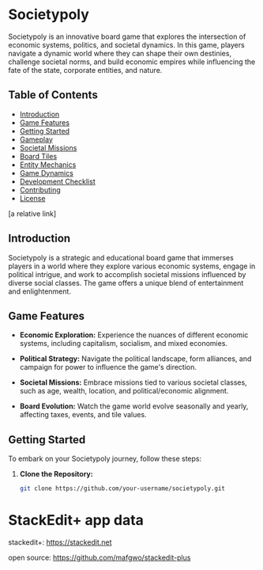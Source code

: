 
# Societypoly

Societypoly is an innovative board game that explores the intersection of economic systems, politics, and societal dynamics. In this game, players navigate a dynamic world where they can shape their own destinies, challenge societal norms, and build economic empires while influencing the fate of the state, corporate entities, and nature.

## Table of Contents

- [Introduction](#introduction)
- [Game Features](#game-features)
- [Getting Started](#getting-started)
- [Gameplay](Gameplay.md)
- [Societal Missions](#societal-missions)
- [Board Tiles](#board-tiles)
- [Entity Mechanics](#entity-mechanics)
- [Game Dynamics](#game-dynamics)
- [Development Checklist](#development-checklist)
- [Contributing](#contributing)
- [License](#license)

[a relative link]

## Introduction

Societypoly is a strategic and educational board game that immerses players in a world where they explore various economic systems, engage in political intrigue, and work to accomplish societal missions influenced by diverse social classes. The game offers a unique blend of entertainment and enlightenment.

## Game Features

- **Economic Exploration:** Experience the nuances of different economic systems, including capitalism, socialism, and mixed economies.

- **Political Strategy:** Navigate the political landscape, form alliances, and campaign for power to influence the game's direction.

- **Societal Missions:** Embrace missions tied to various societal classes, such as age, wealth, location, and political/economic alignment.

- **Board Evolution:** Watch the game world evolve seasonally and yearly, affecting taxes, events, and tile values.

## Getting Started

To embark on your Societypoly journey, follow these steps:

1. **Clone the Repository:**
   ```bash
   git clone https://github.com/your-username/societypoly.git
# StackEdit+ app data

stackedit+: https://stackedit.net

open source: https://github.com/mafgwo/stackedit-plus


<!--stackedit_data:
eyJoaXN0b3J5IjpbNDE0Njc0MzE3LDE4MjYzNjcwNTRdfQ==
-->